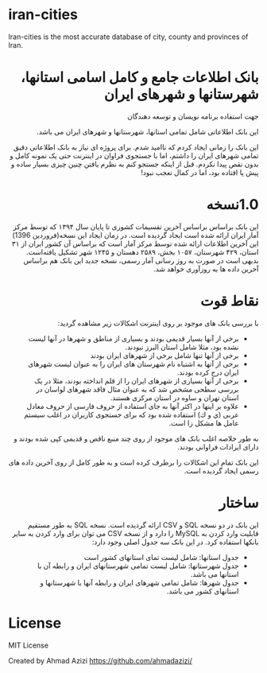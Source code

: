 # iran-cities
Iran-cities is the most accurate database of city, county and provinces of Iran.

<div dir="rtl">
  
# بانک اطلاعات جامع و کامل اسامی استانها، شهرستانها و شهرهای ایران
جهت استفاده برنامه نویسان و توسعه دهندگان


این بانک اطلاعاتی شامل تمامی استانها، شهرستانها و شهرهای ایران می باشد.

این بانک را زمانی ایجاد کردم که ناامید شدم. برای پروژه ای نیاز به بانک اطلاعاتی دقیق تمامی شهرهای ایران را داشتم، اما با جستجوی فراوان در اینترنت حتی یک نمونه کامل و بدون نقص پیدا نکردم.
قبل از اینکه جستجو کنم به نظرم یافتن چنین چیزی بسیار ساده و پیش پا افتاده بود، اما در کمال تعجب نبود!


#  1.0نسخه
این بانک براساس براساس آخرین تقسیمات کشوری تا پایان سال ۱۳۹۴ که توسط مرکز آمار ایران ارائه شده است ایجاد گردیده است. در زمان ایجاد این نسخه(فروردین 1396) این آخرین اطلاعات ارائه شده توسط مرکز آمار است که براساس آن  کشور ایران از ۳۱ استان، ۴۲۹ شهرستان، ۱۰۵۷ بخش، ۲۵۸۹ دهستان و ۱۲۴۵ شهر تشکیل یافته‌است. 
بدیهی است در صورت به روز رسانی آمار رسمی، نسخه جدید این بانک هم براساس آخرین داده ها به روزآوری خواهد شد.

# نقاط قوت
با بررسی بانک های موجود بر روی اینترنت اشکالات زیر مشاهده گردید:
- برخی از آنها بسیار قدیمی بودند و بسیاری از مناطق و شهرها در آنها لیست نشده بود، مثلا شامل استان البرز نبودند.
- برخی از آنها تنها شامل برخی از شهرهای ایران بودند
- برخی از آنها به اشتباه نام شهرستان های ایران را به عنوان لیست شهرهای ایران درج کرده بودند.
- برخی از آنها بسیاری از شهرهای ایران را از قلم انداخته بودند، مثلا در یک بررسی سطحی مشخص شد که به عنوان مثال فاقد شهرهای لواسان در استان تهران و ساوه در استان مرکزی هستند.
- علاوه بر اینها در اکثر آنها به جای استفاده از حروف فارسی از حروف معادل عربی (ي و ك) استفاده شده بود که برای جستجوی کاربران در اغلب سیستم عامل ها مشکل زا است.

به طور خلاصه اغلب بانک های موجود از روی چند منبع ناقص و قدیمی کپی شده بودند و دارای ایرادات فراوانی بودند.

این بانک تمام این اشکالات را برطرف کرده است و به طور کامل از روی آخرین داده های رسمی ایجاد گردیده است.

# ساختار
این بانک در دو نسخه SQL و CSV ارائه گردیده است.
نسخه SQL به طور مستقیم قابلیت وارد کردن به MySQL را دارد و از نسخه CSV می توان برای وارد کردن به سایر بانکها استفاده کرد.
در این بانک سه جدول اصلی وجود دارد:
- جدول استانها: شامل لیست تمای استانهای کشور است
- جدول شهرستانها: شامل لیست تمامی شهرستانهای ایران و رابطه آن با استانها می باشد.
- جدول شهرها: شامل تمامی شهرهای ایران و رابطه آنها با شهرستانها و استانهای کشور می باشد.
</div>

# License
MIT License

Created by Ahmad Azizi https://github.com/ahmadazizi/
